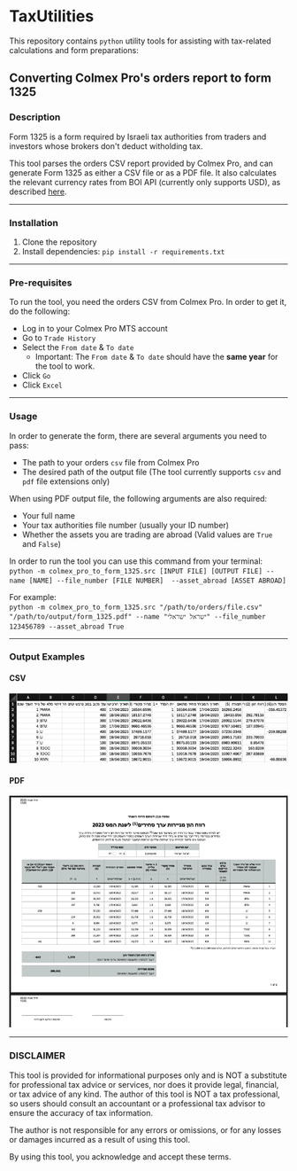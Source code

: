 # TaxUtilities
 
This repository contains `python` utility tools for assisting with tax-related calculations and form preparations:

## Converting Colmex Pro's orders report to form 1325
### Description
Form 1325 is a form required by Israeli tax authorities from traders and investors whose brokers don't deduct witholding 
tax.

This tool parses the orders CSV report provided by Colmex Pro, and can generate Form 1325 as either a CSV file or as 
a PDF file. It also calculates the relevant currency rates from BOI API (currently only supports USD), as described 
[here](https://fintranslator.com/israel-tax-return-example-2019/).

---

### Installation
1. Clone the repository
2. Install dependencies: `pip install -r requirements.txt`

---

### Pre-requisites
To run the tool, you need the orders CSV from Colmex Pro. In order to get it, do the following:
- Log in to your Colmex Pro MTS account
- Go to `Trade History`
- Select the `From date` & `To date`
  - Important: The `From date` & `To date` should have the **same year** for the tool to work.
- Click `Go`
- Click `Excel`

---

### Usage
In order to generate the form, there are several arguments you need to pass:
- The path to your orders `csv` file from Colmex Pro
- The desired path of the output file (The tool currently supports `csv` and `pdf` file extensions only)

When using PDF output file, the following arguments are also required:
- Your full name 
- Your tax authorities file number (usually your ID number)
- Whether the assets you are trading are abroad (Valid values are `True` and `False`)

In order to run the tool you can use this command from your terminal: \
`python -m colmex_pro_to_form_1325.src [INPUT FILE] [OUTPUT FILE] --name [NAME] --file_number [FILE NUMBER] 
--asset_abroad [ASSET ABROAD]`

For example: \
`python -m colmex_pro_to_form_1325.src "/path/to/orders/file.csv" 
"/path/to/output/form_1325.pdf" --name "ישראל ישראלי" --file_number 123456789 --asset_abroad True`

---

### Output Examples
#### CSV
![CSV Example](colmex_pro_to_form_1325/resources/csv_example.png)
#### PDF
![PDF Example](colmex_pro_to_form_1325/resources/pdf_example.png)

---

### DISCLAIMER
This tool is provided for informational purposes only and is NOT a substitute for professional tax advice or services, 
nor does it provide legal, financial, or tax advice of any kind. 
The author of this tool is NOT a tax professional, so users should consult an accountant or a professional tax advisor 
to ensure the accuracy of tax information.

The author is not responsible for any errors or omissions, or for any losses or damages incurred as a result of using 
this tool.

By using this tool, you acknowledge and accept these terms.